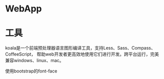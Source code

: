 # WebApp

# 工具
koala是一个前端预处理器语言图形编译工具，支持Less、Sass、Compass、CoffeeScript，
帮助web开发者更高效地使用它们进行开发。跨平台运行，完美兼容windows、linux、mac。

使用bootstrap的font-face
